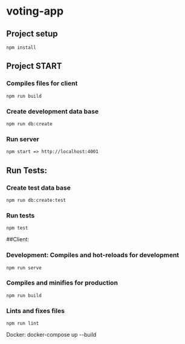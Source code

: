 # voting-app

## Project setup
```
npm install
```

## Project START

### Compiles files for client
```
npm run build
```

### Create development data base
```
npm run db:create
```

### Run server
```
npm start => http://localhost:4001
```

## Run Tests:

### Create test data base
```
npm run db:create:test
```

### Run tests
```
npm test
```


##Client:

### Development: Compiles and hot-reloads for development
```
npm run serve
```

### Compiles and minifies for production
```
npm run build
```

### Lints and fixes files
```
npm run lint
```

Docker:
docker-compose up --build
